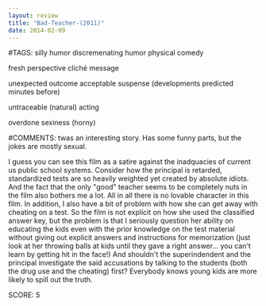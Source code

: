 ```yaml
---
layout: review
title: "Bad-Teacher-(2011)"
date: 2014-02-09
---
```


#TAGS:
silly humor
discremenating humor
physical comedy

fresh perspective
cliché message

unexpected outcome
acceptable suspense (developments predicted minutes before)

untraceable (natural) acting

overdone sexiness (horny)

#COMMENTS:
twas an interesting story. Has some funny parts, but the jokes are mostly sexual.

I guess you can see this film as a satire against the inadquacies of current us public school systems. Consider how the principal is retarded, standardized tests are so heavily weighted yet created by absolute idiots. And the fact that the only "good" teacher seems to be completely nuts in the film also bothers me a lot. All in all there is no lovable character in this film.
In addition, I also have a bit of problem with how she can get away with cheating on a test. So the film is not explicit on how she used the classified answer key, but the problem is that I seriously question her ability on educating the kids even with the prior knowledge on the test material without giving out explicit answers and instructions for memorization (just look at her throwing balls at kids until they gave a right answer... you can't learn by getting hit in the face!) And shouldn't the superindendent and the principal investigate the said accusations by talking to the students (both the drug use and the cheating) first? Everybody knows young kids are more likely to spill out the truth.





SCORE:
5
